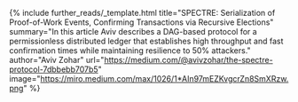 {%
  include further_reads/_template.html
  title="SPECTRE: Serialization of Proof-of-Work Events, Confirming Transactions via Recursive Elections"
  summary="In this article Aviv describes a DAG-based protocol for a permissionless distributed ledger that establishes high throughput and fast confirmation times while maintaining resilience to 50% attackers."
  author="Aviv Zohar"
  url="https://medium.com/@avivzohar/the-spectre-protocol-7dbbebb707b5"
  image="https://miro.medium.com/max/1026/1*AIn97mEZKvgcrZn8SmXRzw.png"
%}